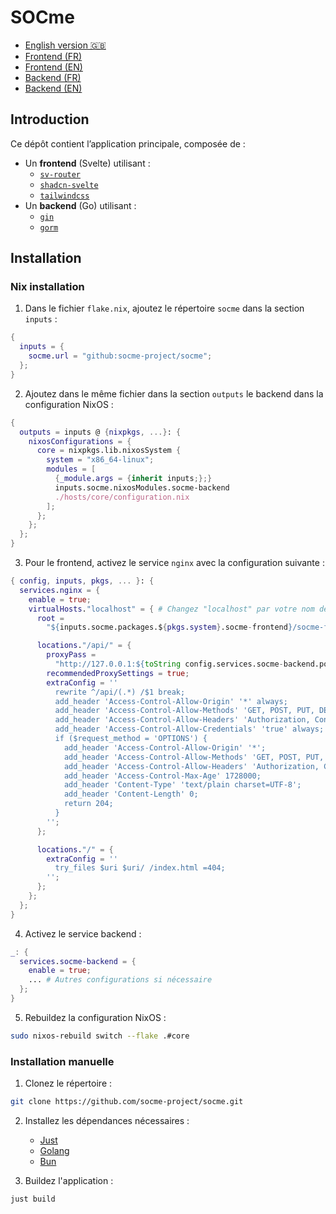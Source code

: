 # SOCme

- [English version 🇬🇧](./README-en.md)
- [Frontend (FR)](./front/README.md)
- [Frontend (EN)](./front/README-en.md)
- [Backend (FR)](./back/README.md)
- [Backend (EN)](./back/README-en.md)

## Introduction

Ce dépôt contient l’application principale, composée de :

- Un **frontend** (Svelte) utilisant :
  - [`sv-router`](https://sv-router.vercel.app/)
  - [`shadcn-svelte`](https://shadcn-svelte.com/)
  - [`tailwindcss`](https://tailwindcss.com/)
- Un **backend** (Go) utilisant :
  - [`gin`](https://gin-gonic.com/)
  - [`gorm`](https://gorm.io/index.html)

## Installation

### Nix installation

1. Dans le fichier `flake.nix`, ajoutez le répertoire `socme` dans la section `inputs` :

```nix
{
  inputs = {
    socme.url = "github:socme-project/socme";
  };
}
```

2. Ajoutez dans le même fichier dans la section `outputs` le backend dans la configuration NixOS :

```nix
{
  outputs = inputs @ {nixpkgs, ...}: {
    nixosConfigurations = {
      core = nixpkgs.lib.nixosSystem {
        system = "x86_64-linux";
        modules = [
          {_module.args = {inherit inputs;};}
          inputs.socme.nixosModules.socme-backend
          ./hosts/core/configuration.nix
        ];
      };
    };
  };
}
```

3. Pour le frontend, activez le service `nginx` avec la configuration suivante :

```nix
{ config, inputs, pkgs, ... }: {
  services.nginx = {
    enable = true;
    virtualHosts."localhost" = { # Changez "localhost" par votre nom de domaine si nécessaire
      root =
        "${inputs.socme.packages.${pkgs.system}.socme-frontend}/socme-frontend";

      locations."/api/" = {
        proxyPass =
          "http://127.0.0.1:${toString config.services.socme-backend.port}/";
        recommendedProxySettings = true;
        extraConfig = ''
          rewrite ^/api/(.*) /$1 break;
          add_header 'Access-Control-Allow-Origin' '*' always;
          add_header 'Access-Control-Allow-Methods' 'GET, POST, PUT, DELETE, PATCH, OPTIONS' always;
          add_header 'Access-Control-Allow-Headers' 'Authorization, Content-Type' always;
          add_header 'Access-Control-Allow-Credentials' 'true' always;
          if ($request_method = 'OPTIONS') {
            add_header 'Access-Control-Allow-Origin' '*';
            add_header 'Access-Control-Allow-Methods' 'GET, POST, PUT, DELETE, PATCH, OPTIONS';
            add_header 'Access-Control-Allow-Headers' 'Authorization, Content-Type';
            add_header 'Access-Control-Max-Age' 1728000;
            add_header 'Content-Type' 'text/plain charset=UTF-8';
            add_header 'Content-Length' 0;
            return 204;
          }
        '';
      };

      locations."/" = {
        extraConfig = ''
          try_files $uri $uri/ /index.html =404;
        '';
      };
    };
  };
}
```

4. Activez le service backend :

```nix
_: {
  services.socme-backend = {
    enable = true;
    ... # Autres configurations si nécessaire
  };
}
```

5. Rebuildez la configuration NixOS :

```bash
sudo nixos-rebuild switch --flake .#core
```

### Installation manuelle

1. Clonez le répertoire :

```bash
git clone https://github.com/socme-project/socme.git
```

2. Installez les dépendances nécessaires :
   - [Just](https://github.com/casey/just)
   - [Golang](https://go.dev/doc/install)
   - [Bun](https://bun.sh/)

3. Buildez l'application :

```bash
just build
```
